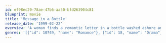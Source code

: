 ```yaml
---
id: ef98ec29-78ae-47b6-aa30-bfd263904c81
blueprint: movie
title: 'Message in a Bottle'
release_date: '1999-02-22'
overview: 'A woman finds a romantic letter in a bottle washed ashore and tracks down the author, a widowed shipbuilder whose wife died tragically early. As a deep and mutual attraction blossoms, the man struggles to make peace with his past so that he can move on and find happiness.'
genres: '[{"id": 10749, "name": "Romance"}, {"id": 18, "name": "Drama"}]'
---
```

